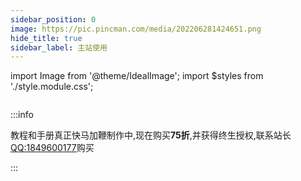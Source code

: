 ```yaml
---
sidebar_position: 0
image: https://pic.pincman.com/media/202206281424651.png
hide_title: true
sidebar_label: 主站使用
---
```


import Image from '@theme/IdealImage';
import $styles from './style.module.css';

<div className={$styles.banner}>
    <Image img="https://pic.pincman.com/media/202206281424651.png" />
</div>

:::info

教程和手册真正快马加鞭制作中,现在购买**75折**,并获得终生授权,联系站长[QQ:1849600177](http://wpa.qq.com/msgrd?v=3&uin=1849600177&site=qq&menu=yes )购买

:::
